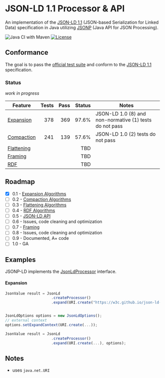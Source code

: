 # JSON-LD 1.1 Processor & API

An implementation of the [JSON-LD 1.1](https://www.w3.org/TR/json-ld/) (JSON-based Serialization for Linked Data) specification in Java utilizing [JSONP](https://javaee.github.io/jsonp/) (Java API for JSON Processing).

![Java CI with Maven](https://github.com/filip26/jsonp-ld/workflows/Java%20CI%20with%20Maven/badge.svg)
[![License](https://img.shields.io/badge/License-Apache%202.0-blue.svg)](https://opensource.org/licenses/Apache-2.0)


## Conformance

The goal is to pass the [official test suite](https://github.com/w3c/json-ld-api/tree/master/tests) and conform to the [JSON-LD 1.1](https://www.w3.org/TR/json-ld/)  specification.

###  Status

*work in progress*

 Feature | Tests | Pass | Status | Notes
 --- | ---: | ---: | ---: | ---
[Expansion](https://www.w3.org/TR/json-ld/#expanded-document-form) | 378 |  369 | 97.6% | JSON-LD 1.0 (8) and non-normative (1) tests do not pass 
[Compaction](https://www.w3.org/TR/json-ld/#compacted-document-form) | 241 | 139 | 57.6% |  JSON-LD 1.0 (2) tests do not pass 
[Flattening](https://www.w3.org/TR/json-ld/#flattened-document-form) | | | TBD |
[Framing](https://www.w3.org/TR/json-ld11-framing/#framing) | | | TBD |
[RDF](https://www.w3.org/TR/json-ld/#relationship-to-rdf) | | | TBD |

## Roadmap

- [x] 0.1 - [Expansion Algorithms](https://www.w3.org/TR/json-ld11-api/#expansion-algorithms)
- [ ] 0.2 - [Compaction Algorithms](https://www.w3.org/TR/json-ld11-api/#compaction-algorithms)
- [ ] 0.3 - [Flattening Algorithms](https://www.w3.org/TR/json-ld11-api/#flattening-algorithms)
- [ ] 0.4 - [RDF Algorithms](https://www.w3.org/TR/json-ld11-api/#rdf-serialization-deserialization-algorithms)
- [ ] 0.5 - [JSON-LD API](https://www.w3.org/TR/json-ld11-api/#the-application-programming-interface)
- [ ] 0.6 - Issues, code cleaning and optimization
- [ ] 0.7 - [Framing](https://www.w3.org/TR/json-ld11-framing/)
- [ ] 0.8 - Issues, code cleaning and optimization
- [ ] 0.9 - Documented, A+ code
- [ ] 1.0 - GA

## Examples

JSONP-LD implements the [JsonLdProcessor](https://www.w3.org/TR/json-ld11-api/#the-jsonldprocessor-interface) interface.

#### Expansion 

```javascript
JsonValue result = JsonLd
                     .createProcessor()
                     .expand(URI.create("https://w3c.github.io/json-ld-api/tests/expand/0001-in.jsonld"));
```

```javascript

JsonLdOptions options = new JsonLdOptions();
// external context
options.setExpandContext(URI.create(...));

JsonValue result = JsonLd
                     .createProcessor()
                     .expand(URI.create(...), options);
```

## Notes
* uses `java.net.URI`

